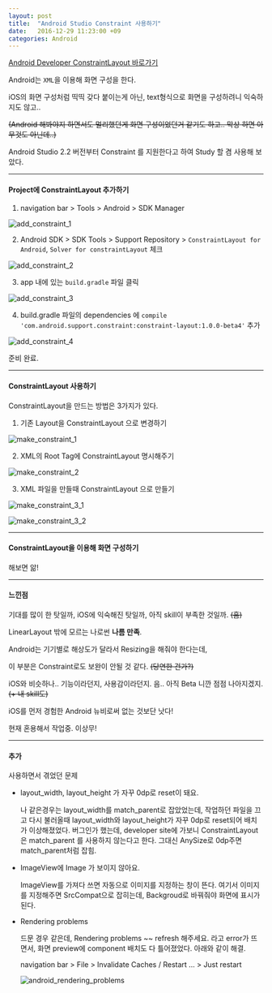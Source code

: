 ```yaml
---
layout: post
title:  "Android Studio Constraint 사용하기"
date:   2016-12-29 11:23:00 +09
categories: Android
---
```


[Android Developer ConstraintLayout 바로가기]("https://developer.android.com/training/constraint-layout/index.html#add-a-constraint")

Android는 `XML`을 이용해 화면 구성을 한다.

iOS의 화면 구성처럼 띡띡 갖다 붙이는게 아닌, text형식으로 화면을 구성하려니 익숙하지도 않고..

~~(Android 해봐야지 하면서도 멀리했던게 화면 구성이었던거 같기도 하고.. 막상 하면 아무것도 아닌데..)~~

Android Studio 2.2 버전부터 Constraint 를 지원한다고 하여 Study 할 겸 사용해 보았다.

---

<h4> Project에 ConstraintLayout 추가하기 </h4>

1) navigation bar > Tools > Android > SDK Manager

![add_constraint_1](/assets/images/android_studio_constraint/add_constraint_1.png)

2) Android SDK > SDK Tools > Support Repository > `ConstraintLayout for Android`, `Solver for constraintLayout` 체크

![add_constraint_2](/assets/images/android_studio_constraint/add_constraint_2.png)

3) app 내에 있는 `build.gradle` 파일 클릭

![add_constraint_3](/assets/images/android_studio_constraint/add_constraint_3.png)

4) build.gradle 파일의 dependencies 에 `compile 'com.android.support.constraint:constraint-layout:1.0.0-beta4'` 추가

![add_constraint_4](/assets/images/android_studio_constraint/add_constraint_4.png)

준비 완료.

---

<h4> ConstraintLayout 사용하기 </h4>

ConstraintLayout을 만드는 방법은 3가지가 있다.

1) 기존 Layout을 ConstraintLayout 으로 변경하기

  ![make_constraint_1](/assets/images/android_studio_constraint/make_constraint_1.png)

2) XML의 Root Tag에 ConstraintLayout 명시해주기

  ![make_constraint_2](/assets/images/android_studio_constraint/make_constraint_2.png)

3) XML 파일을 만들때 ConstraintLayout 으로 만들기  

  ![make_constraint_3_1](/assets/images/android_studio_constraint/make_constraint_3_1.png)

  ![make_constraint_3_2](/assets/images/android_studio_constraint/make_constraint_3_2.png)

---

<h4> ConstraintLayout을 이용해 화면 구성하기 </h4>

해보면 앎!

---

<h4> 느낀점 </h4>

기대를 많이 한 탓일까, iOS에 익숙해진 탓일까, 아직 skill이 부족한 것일까. ~~(흠)~~

LinearLayout 밖에 모르는 나로썬 **나름 만족**.

Android는 기기별로 해상도가 달라서 Resizing을 해줘야 한다는데,

이 부분은 Constraint로도 보완이 안될 것 같다. ~~(당연한 건가?)~~

iOS와 비슷하나.. 기능이라던지, 사용감이라던지. 음.. 아직 Beta 니깐 점점 나아지겠지. ~~(+ 내 skill도)~~

iOS를 먼저 경험한 Android 뉴비로써 없는 것보단 낫다!

현재 혼용해서 작업중. 이상무!

---

<h4> 추가 </h4>

사용하면서 겪었던 문제

* layout_width, layout_height 가 자꾸 0dp로 reset이 돼요.

  나 같은경우는 layout_width를 match_parent로 잡았었는데, 작업하던 파일을 끄고 다시 불러올때 layout_width와 layout_height가 자꾸 0dp로 reset되어 배치가 이상해졌었다.
  버그인가 했는데, developer site에 가보니
  ConstraintLayout은 match_parent 를 사용하지 않는다고 한다.
  그대신 AnySize로 0dp주면 match_parent처럼 잡힘.

* ImageView에 Image 가 보이지 않아요.

  ImageView를 가져다 쓰면 자동으로 이미지를 지정하는 창이 뜬다. 여기서 이미지를 지정해주면 SrcCompat으로 잡히는데, Backgroud로 바꿔줘야 화면에 표시가 된다.

* Rendering problems

  드문 경우 같은데, Rendering problems ~~ refresh 해주세요. 라고 error가 뜨면서,
  화면 preview에 component 배치도 다 틀어졌었다. 아래와 같이 해결.

  navigation bar > File > Invalidate Caches / Restart ... > Just restart

  ![android_rendering_problems](/assets/images/android_studio_constraint/android_rendering_problems.png)
